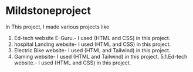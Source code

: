 # Mildstoneproject

In This project, I made various projects like 
1. Ed-tech website E-Guru.- I used (HTML and CSS) in this project.
2. hospital Landing website- I used (HTML and CSS) in this project.
3. Electric Bike website- I used (HTML and Tailwind) in this project.
4. Gaming website- I used (HTML and Tailwind) in this project.
5.1.Ed-tech website.- I used (HTML and CSS) in this project.
